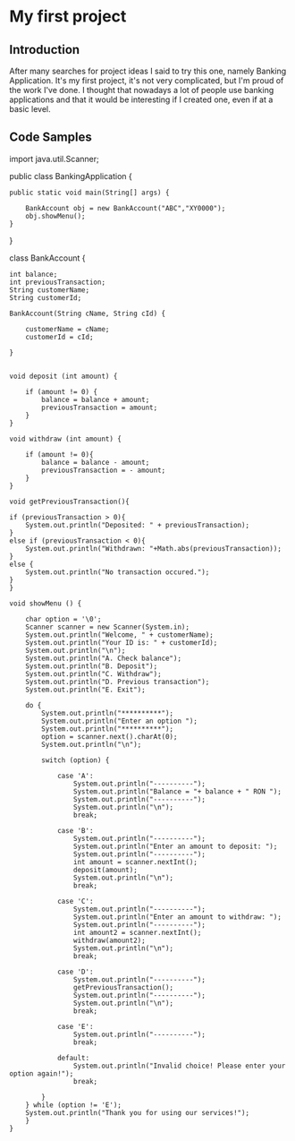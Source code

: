 # My first project

## Introduction

After many searches for project ideas I said to try this one, namely Banking Application. It's my first project, it's not very complicated, but I'm proud of the work I've done. I thought that nowadays a lot of people use banking applications and that it would be interesting if I created one, even if at a basic level.


## Code Samples

import java.util.Scanner;

public class BankingApplication {

    public static void main(String[] args) {

        BankAccount obj = new BankAccount("ABC","XY0000");
        obj.showMenu();
    }
}

class BankAccount {

    int balance;
    int previousTransaction;
    String customerName;
    String customerId;

    BankAccount(String cName, String cId) {

        customerName = cName;
        customerId = cId;

    }


    void deposit (int amount) {

        if (amount != 0) {
            balance = balance + amount;
            previousTransaction = amount;
        }
    }

    void withdraw (int amount) {

        if (amount != 0){
            balance = balance - amount;
            previousTransaction = - amount;
        }
    }

    void getPreviousTransaction(){

    if (previousTransaction > 0){
        System.out.println("Deposited: " + previousTransaction);
    }
    else if (previousTransaction < 0){
        System.out.println("Withdrawn: "+Math.abs(previousTransaction));
    }
    else {
        System.out.println("No transaction occured.");
    }
    }

    void showMenu () {

        char option = '\0';
        Scanner scanner = new Scanner(System.in);
        System.out.println("Welcome, " + customerName);
        System.out.println("Your ID is: " + customerId);
        System.out.println("\n");
        System.out.println("A. Check balance");
        System.out.println("B. Deposit");
        System.out.println("C. Withdraw");
        System.out.println("D. Previous transaction");
        System.out.println("E. Exit");

        do {
            System.out.println("**********");
            System.out.println("Enter an option ");
            System.out.println("**********");
            option = scanner.next().charAt(0);
            System.out.println("\n");

            switch (option) {

                case 'A':
                    System.out.println("----------");
                    System.out.println("Balance = "+ balance + " RON ");
                    System.out.println("----------");
                    System.out.println("\n");
                    break;

                case 'B':
                    System.out.println("----------");
                    System.out.println("Enter an amount to deposit: ");
                    System.out.println("----------");
                    int amount = scanner.nextInt();
                    deposit(amount);
                    System.out.println("\n");
                    break;

                case 'C':
                    System.out.println("----------");
                    System.out.println("Enter an amount to withdraw: ");
                    System.out.println("----------");
                    int amount2 = scanner.nextInt();
                    withdraw(amount2);
                    System.out.println("\n");
                    break;

                case 'D':
                    System.out.println("----------");
                    getPreviousTransaction();
                    System.out.println("----------");
                    System.out.println("\n");
                    break;

                case 'E':
                    System.out.println("----------");
                    break;

                default:
                    System.out.println("Invalid choice! Please enter your option again!");
                    break;

            }
        } while (option != 'E');
        System.out.println("Thank you for using our services!");
        }
    }



